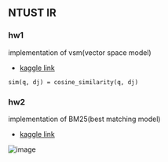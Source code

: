 ## NTUST IR
### hw1
implementation of vsm(vector space model)

* [kaggle link](https://www.kaggle.com/c/2020-information-retrieval-and-applications/leaderboard)

```
sim(q, dj) = cosine_similarity(q, dj)
```

### hw2
implementation of BM25(best matching model)

* [kaggle link](https://www.kaggle.com/c/2020-information-retrieval-and-applications-hw2/leaderboard)

![image](https://github.com/JamesLiao714/Information_Retrieval/blob/main/%E6%88%AA%E5%9C%96%202020-10-31%20%E4%B8%8A%E5%8D%884.33.06.png)
